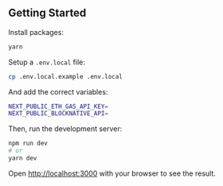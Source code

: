 ## Getting Started
Install packages:

```bash
yarn
```

Setup a `.env.local` file:

```bash
cp .env.local.example .env.local
```

And add the correct variables:

```bash
NEXT_PUBLIC_ETH_GAS_API_KEY=
NEXT_PUBLIC_BLOCKNATIVE_API=
```

Then, run the development server:

```bash
npm run dev
# or
yarn dev
```

Open [http://localhost:3000](http://localhost:3000) with your browser to see the result.
